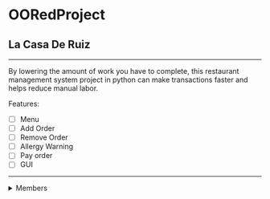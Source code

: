 # OORedProject #

## La Casa De Ruiz ##
 - - - -

By lowering the amount of work you have to complete, this restaurant management system project in python can make transactions faster and helps reduce manual labor.

Features:
  - [ ] Menu
  - [ ] Add Order
  - [ ] Remove Order
  - [ ] Allergy Warning
  - [ ] Pay order
  - [ ] GUI

 - - - -
 
<details>
  <summary>Members</summary>
 
  <p>Emmanuel Renaldo C. Malino</p>
  <p>Allana A. Navajas</p>
</details>
